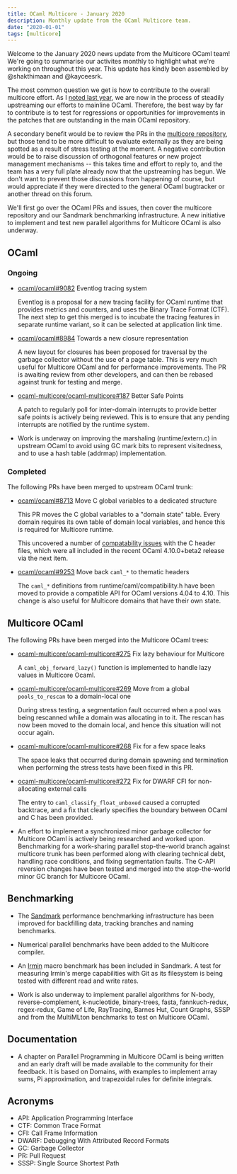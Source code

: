 ```yaml
---
title: OCaml Multicore - January 2020
description: Monthly update from the OCaml Multicore team.
date: "2020-01-01"
tags: [multicore]
---
```


Welcome to the January 2020 news update from the Multicore OCaml team! We're going to summarise our activites monthly to highlight what we're working on throughout this year. This update has kindly been assembled by @shakthimaan and @kayceesrk.

The most common question we get is how to contribute to the overall multicore effort. As I [noted last year](https://discuss.ocaml.org/t/multicore-prerequisite-patches-appearing-in-released-ocaml-compilers-now/4408), we are now in the process of steadily upstreaming our efforts to mainline OCaml. Therefore, the best way by far to contribute is to test for regressions or opportunities for improvements in the patches that are outstanding in the main OCaml repository.

A secondary benefit would be to review the PRs in the [multicore repository](https://github.com/ocaml-multicore/ocaml-multicore/pulls), but those tend to be more difficult to evaluate externally as they are being spotted as a result of stress testing at the moment.  A negative contribution would be to raise discussion of orthogonal features or new project management mechanisms -- this takes time and effort to reply to, and the team has a very full plate already now that the upstreaming has begun. We don't want to prevent those discussions from happening of course, but would appreciate if they were directed to the general OCaml bugtracker or another thread on this forum.

We'll first go over the OCaml PRs and issues, then cover the multicore repository and our Sandmark benchmarking infrastructure.  A new initiative to implement and test new parallel algorithms for Multicore OCaml is also underway.

## OCaml

### Ongoing

* [ocaml/ocaml#9082](https://github.com/ocaml/ocaml/pull/9082) Eventlog tracing system
  
  Eventlog is a proposal for a new tracing facility for OCaml runtime that provides metrics and counters, and uses the Binary Trace Format (CTF). The next step to get this merged is to incubate the tracing features in separate runtime variant, so it can be selected at application link time.

* [ocaml/ocaml#8984](https://github.com/ocaml/ocaml/pull/8984) Towards a new closure representation

  A new layout for closures has been proposed for traversal by the  garbage collector without the use of a page table. This is very much useful for Multicore OCaml and for performance improvements. The PR is awaiting review from other developers, and can then be rebased against trunk for testing and merge.

* [ocaml-multicore/ocaml-multicore#187](https://github.com/ocaml-multicore/ocaml-multicore/issues/187) Better Safe Points

  A patch to regularly poll for inter-domain interrupts to provide better safe points is actively being reviewed. This is to ensure that any pending interrupts are notified by the runtime system.

* Work is underway on improving the marshaling (runtime/extern.c) in upstream OCaml to avoid using GC mark bits to represent visitedness, and to use a hash table (addrmap) implementation.

### Completed

The following PRs have been merged to upstream OCaml trunk:

  * [ocaml/ocaml#8713](https://github.com/ocaml/ocaml/pull/8713) Move C global variables to a dedicated structure
  
    This PR moves the C global variables to a "domain state" table. Every domain requires its own table of domain local variables, and hence this is required for Multicore runtime.

    This uncovered a number of [compatability issues](https://github.com/ocaml/ocaml/issues/9205) with the C header files, which were all included in the recent OCaml 4.10.0+beta2 release via the next item.

  * [ocaml/ocaml#9253](https://github.com/ocaml/ocaml/pull/9253) Move back `caml_*` to thematic headers
  
    The `caml_*` definitions from runtime/caml/compatibility.h have been moved to provide a compatible API for OCaml versions 4.04 to 4.10. This change is also useful for Multicore domains that have their own state.

## Multicore OCaml

The following PRs have been merged into the Multicore OCaml trees:

* [ocaml-multicore/ocaml-multicore#275](https://github.com/ocaml-multicore/ocaml-multicore/pull/275)
  Fix lazy behaviour for Multicore
  
  A `caml_obj_forward_lazy()` function is implemented to handle lazy values in Multicore Ocaml.

* [ocaml-multicore/ocaml-multicore#269](https://github.com/ocaml-multicore/ocaml-multicore/pull/269)
  Move from a global `pools_to_rescan` to a domain-local one

  During stress testing, a segmentation fault occurred when a pool was  being rescanned while a domain was allocating in to it. The rescan has now been moved to the domain local, and hence this situation will not occur again.

* [ocaml-multicore/ocaml-multicore#268](https://github.com/ocaml-multicore/ocaml-multicore/pull/268)
  Fix for a few space leaks

  The space leaks that occurred during domain spawning and termination when performing the stress tests have been fixed in this PR.

* [ocaml-multicore/ocaml-multicore#272](https://github.com/ocaml-multicore/ocaml-multicore/pull/272)
  Fix for DWARF CFI for non-allocating external calls
 
  The entry to `caml_classify_float_unboxed` caused a corrupted backtrace, and a fix that clearly specifies the boundary between OCaml and C has been provided.

* An effort to implement a synchronized minor garbage collector for Multicore OCaml is actively being researched and worked upon. Benchmarking for a work-sharing parallel stop-the-world branch against multicore trunk has been performed along with clearing technical debt, handling race conditions, and fixing segmentation faults. The C-API reversion changes have been tested and merged into the stop-the-world minor GC branch for Multicore OCaml.

## Benchmarking

* The [Sandmark](https://github.com/ocaml-bench/sandmark) performance benchmarking infrastructure has been improved for backfilling data, tracking branches and naming benchmarks.

* Numerical parallel benchmarks have been added to the Multicore compiler. 
  
* An [Irmin](https://irmin.org) macro benchmark has been included in Sandmark. A test for measuring Irmin's merge capabilities with Git as its filesystem is being tested with different read and write rates.

* Work is also underway to implement parallel algorithms for N-body, reverse-complement, k-nucleotide, binary-trees, fasta, fannkuch-redux, regex-redux, Game of Life, RayTracing, Barnes Hut, Count Graphs, SSSP and from the MultiMLton benchmarks to test on Multicore OCaml.

## Documentation

* A chapter on Parallel Programming in Multicore OCaml is being written and an early draft will be made available to the community for their feedback. It is based on Domains, with examples to implement array sums, Pi approximation, and trapezoidal rules for definite integrals.

## Acronyms

* API: Application Programming Interface
* CTF: Common Trace Format
* CFI: Call Frame Information
* DWARF: Debugging With Attributed Record Formats
* GC: Garbage Collector
* PR: Pull Request
* SSSP: Single Source Shortest Path